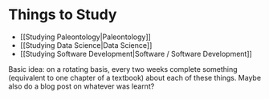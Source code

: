 # Things to Study

- [[Studying Paleontology|Paleontology]]
- [[Studying Data Science|Data Science]]
- [[Studying Software Development|Software / Software Development]]

Basic idea: on a rotating basis, every two weeks complete something (equivalent to one chapter of a textbook) about each of these things. Maybe also do a blog post on whatever was learnt?